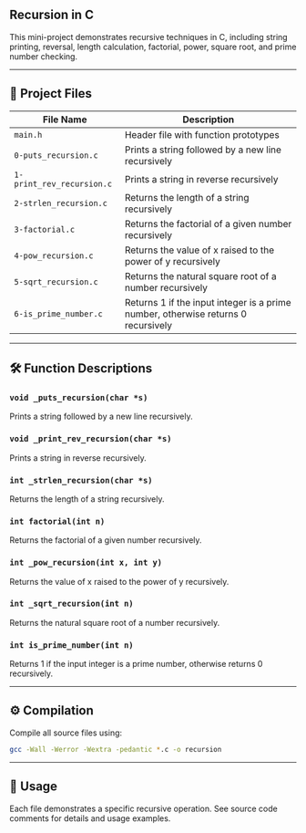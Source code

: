 ## Recursion in C

This mini-project demonstrates recursive techniques in C, including string printing, reversal, length calculation, factorial, power, square root, and prime number checking.

---

## 📁 Project Files

| File Name                | Description                                         |
|--------------------------|-----------------------------------------------------|
| `main.h`                 | Header file with function prototypes                |
| `0-puts_recursion.c`     | Prints a string followed by a new line recursively  |
| `1-print_rev_recursion.c`| Prints a string in reverse recursively              |
| `2-strlen_recursion.c`   | Returns the length of a string recursively          |
| `3-factorial.c`          | Returns the factorial of a given number recursively |
| `4-pow_recursion.c`      | Returns the value of x raised to the power of y recursively |
| `5-sqrt_recursion.c`     | Returns the natural square root of a number recursively |
| `6-is_prime_number.c`    | Returns 1 if the input integer is a prime number, otherwise returns 0 recursively |

---

## 🛠 Function Descriptions

### `void _puts_recursion(char *s)`
Prints a string followed by a new line recursively.

### `void _print_rev_recursion(char *s)`
Prints a string in reverse recursively.

### `int _strlen_recursion(char *s)`
Returns the length of a string recursively.

### `int factorial(int n)`
Returns the factorial of a given number recursively.

### `int _pow_recursion(int x, int y)`
Returns the value of x raised to the power of y recursively.

### `int _sqrt_recursion(int n)`
Returns the natural square root of a number recursively.

### `int is_prime_number(int n)`
Returns 1 if the input integer is a prime number, otherwise returns 0 recursively.

---

## ⚙️ Compilation

Compile all source files using:
```bash
gcc -Wall -Werror -Wextra -pedantic *.c -o recursion
```

---

## 📄 Usage

Each file demonstrates a specific recursive operation. See source code comments for details and usage examples.

